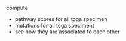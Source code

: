 compute

* pathway scores for all tcga specimen
* mutations for all tcga speciment
* see how they are associated to each other
